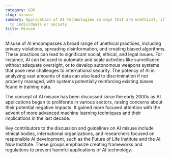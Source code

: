 ```yaml
---
category: GOV
slug: misuse
summary: Application of AI technologies in ways that are unethical, illegal, or harmful
  to individuals or society.
title: Misuse
---
```


Misuse of AI encompasses a broad range of unethical practices, including privacy violations, spreading disinformation, and creating biased algorithms. These practices can lead to significant social, ethical, and legal issues. For instance, AI can be used to automate and scale activities like surveillance without adequate oversight, or to develop autonomous weapons systems that pose new challenges to international security. The potency of AI in analyzing vast amounts of data can also lead to discrimination if not properly managed, with systems potentially reinforcing existing biases found in training data.

The concept of AI misuse has been discussed since the early 2000s as AI applications began to proliferate in various sectors, raising concerns about their potential negative impacts. It gained more focused attention with the advent of more advanced machine learning techniques and their implications in the last decade.

Key contributors to the discussion and guidelines on AI misuse include ethical bodies, international organizations, and researchers focused on responsible AI development, such as the Future of Life Institute and the AI Now Institute. These groups emphasize creating frameworks and regulations to prevent harmful applications of AI technology.
